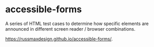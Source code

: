 # accessible-forms
A series of HTML test cases to determine how specific elements are announced in different screen reader / browser combinations.

https://russmaxdesign.github.io/accessible-forms/.
